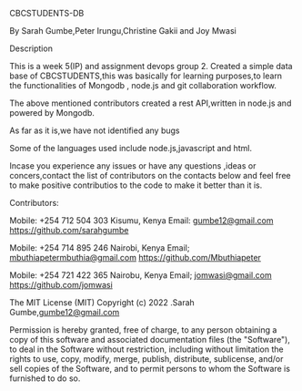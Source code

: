 CBCSTUDENTS-DB

By Sarah Gumbe,Peter Irungu,Christine Gakii and Joy Mwasi

Description

This is a week 5(IP) and assignment devops group 2.
Created a simple data base of CBCSTUDENTS,this was basically for learning purposes,to learn the functionalities of  Mongodb , node.js and git collaboration 
workflow.

The above mentioned contributors created a rest API,written in node.js and powered by Mongodb.

As far as it is,we have not identified any bugs

Some of the languages used include node.js,javascript and html.

Incase you experience any issues or have any questions ,ideas or concers,contact the list of contributors on the contacts below and feel free to make positive
contributios to the code to make it better than it is.

Contributors:

Mobile: +254 712 504 303 Kisumu, Kenya Email: gumbe12@gmail.com https://github.com/sarahgumbe

Mobile: +254 714 895 246 Nairobi, Kenya Email; mbuthiapetermbuthia@gmail.com https://github.com/Mbuthiapeter

Mobile: +254 721 422 365 Nairobu, Kenya Email; jomwasi@gmail.com https://github.com/jomwasi

The MIT License (MIT) Copyright (c) 2022 .Sarah Gumbe,gumbe12@gmail.com

Permission is hereby granted, free of charge, to any person obtaining a copy of this software and associated documentation files (the "Software"), to deal in the 
Software without restriction, including without limitation the rights to use, copy, modify, merge, publish, distribute, sublicense, and/or sell copies of the Software,
and to permit persons to whom the Software is furnished to do so.
